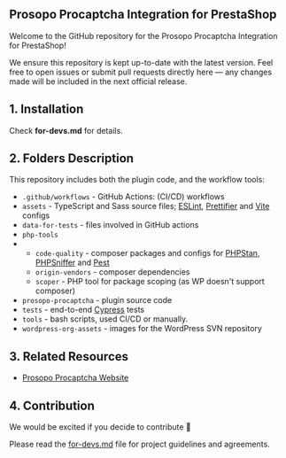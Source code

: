 ## Prosopo Procaptcha Integration for PrestaShop

Welcome to the GitHub repository for
the Prosopo Procaptcha Integration for PrestaShop!

We ensure this repository is kept up-to-date with the latest version. Feel free to open issues or submit pull requests
directly here — any changes made will be included in the next official release.

## 1. Installation

Check **for-devs.md** for details.

## 2. Folders Description

This repository includes both the plugin code, and the workflow tools:

- `.github/workflows` - GitHub Actions: (CI/CD) workflows
- `assets` - TypeScript and Sass source files; [ESLint](https://eslint.org/), [Prettifier](https://prettier.io/)
  and [Vite](https://vitejs.dev/) configs
- `data-for-tests` - files involved in GitHub actions
- `php-tools`
-
    * `code-quality`  - composer packages and configs
      for [PHPStan](https://phpstan.org/), [PHPSniffer](https://github.com/squizlabs/PHP_CodeSniffer)
      and [Pest](https://pestphp.com/)
    * `origin-vendors`  - composer dependencies
    * `scoper` - PHP tool for package scoping (as WP doesn't support composer)
- `prosopo-procaptcha` - plugin source code
- `tests` - end-to-end [Cypress](https://cypress.io) tests
- `tools` - bash scripts, used CI/CD or manually.
- `wordpress-org-assets` - images for the WordPress SVN repository

## 3. Related Resources

* [Prosopo Procaptcha Website](https://prosopo.io/)

## 4. Contribution

We would be excited if you decide to contribute 🤝

Please read the [for-devs.md](https://github.com/prosopo/procaptcha-wordpress-plugin/blob/main/for-devs.md) file for
project guidelines and agreements.
